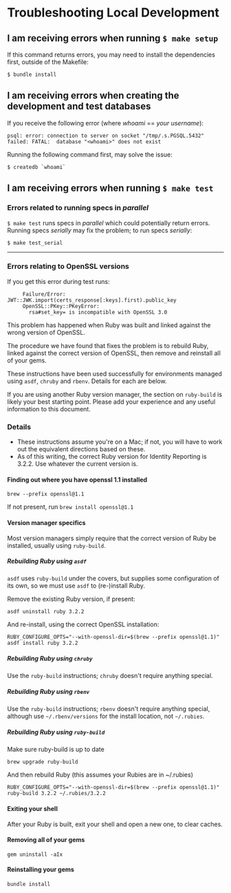 # Troubleshooting Local Development

## I am receiving errors when running `$ make setup`

If this command returns errors, you may need to install the dependencies first, outside of the Makefile:

```
$ bundle install
```

## I am receiving errors when creating the development and test databases

If you receive the following error (where _whoami_ == _your username_):

`psql: error: connection to server on socket "/tmp/.s.PGSQL.5432" failed: FATAL:  database "<whoami>" does not exist`

Running the following command first, may solve the issue:

```
$ createdb `whoami`
```

## I am receiving errors when running `$ make test`

### Errors related to running specs in _parallel_

`$ make test` runs specs in _parallel_ which could potentially return errors. Running specs _serially_ may fix the problem; to run specs _serially_:

```
$ make test_serial
```

---

### Errors relating to OpenSSL versions

If you get this error during test runs:

```
     Failure/Error: JWT::JWK.import(certs_response[:keys].first).public_key
     OpenSSL::PKey::PKeyError:
       rsa#set_key= is incompatible with OpenSSL 3.0
```

This problem has happened when Ruby was built and linked against the
wrong version of OpenSSL.

The procedure we have found that fixes the problem is to rebuild Ruby,
linked against the correct version of OpenSSL, then remove and
reinstall all of your gems.

These instructions have been used successfully for environments
managed using `asdf`, `chruby` and `rbenv`. Details for each are
below.

If you are using another Ruby version manager, the section on
`ruby-build` is likely your best starting point. Please add your
experience and any useful information to this document.

### Details

- These instructions assume you're on a Mac; if not, you will have to
  work out the equivalent directions based on these.
- As of this writing, the correct Ruby version for Identity Reporting is 3.2.2.
  Use whatever the current version is.

#### Finding out where you have openssl 1.1 installed

`brew --prefix openssl@1.1`

If not present, run `brew install openssl@1.1`

#### Version manager specifics

Most version managers simply require that the correct version of Ruby
be installed, usually using `ruby-build`.

##### Rebuilding Ruby using `asdf`

`asdf` uses `ruby-build` under the covers, but supplies some
configuration of its own, so we must use `asdf` to (re-)install Ruby.

Remove the existing Ruby version, if present:

`asdf uninstall ruby 3.2.2`

And re-install, using the correct OpenSSL installation:

`RUBY_CONFIGURE_OPTS="--with-openssl-dir=$(brew --prefix openssl@1.1)" asdf install ruby 3.2.2`

##### Rebuilding Ruby using `chruby`

Use the `ruby-build` instructions; `chruby` doesn't require anything special.

##### Rebuilding Ruby using `rbenv`

Use the `ruby-build` instructions; `rbenv` doesn't require anything special, although use `~/.rbenv/versions` for the install location, not `~/.rubies`.

##### Rebuilding Ruby using `ruby-build`

Make sure ruby-build is up to date

`brew upgrade ruby-build`

And then rebuild Ruby (this assumes your Rubies are in ~/.rubies)

`RUBY_CONFIGURE_OPTS="--with-openssl-dir=$(brew --prefix openssl@1.1)" ruby-build 3.2.2 ~/.rubies/3.2.2`

#### Exiting your shell

After your Ruby is built, exit your shell and open a new one, to clear caches.

#### Removing all of your gems

`gem uninstall -aIx`

#### Reinstalling your gems

`bundle install`
